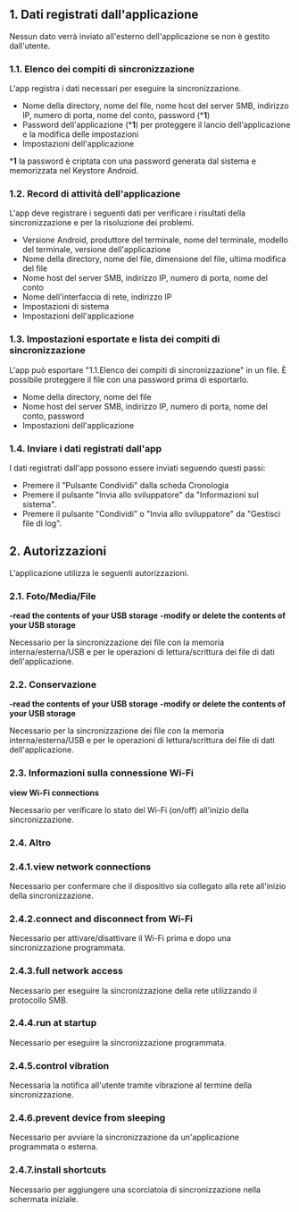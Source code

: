 ## 1. Dati registrati dall'applicazione

Nessun dato verrà inviato all'esterno dell'applicazione se non è gestito dall'utente.

### 1.1. Elenco dei compiti di sincronizzazione

L'app registra i dati necessari per eseguire la sincronizzazione.

- Nome della directory, nome del file, nome host del server SMB, indirizzo IP, numero di porta, nome del conto, password (***1**)
- Password dell'applicazione (***1**) per proteggere il lancio dell'applicazione e la modifica delle impostazioni
- Impostazioni dell'applicazione

***1** la password è criptata con una password generata dal sistema e memorizzata nel Keystore Android.

### 1.2. Record di attività dell'applicazione

L'app deve registrare i seguenti dati per verificare i risultati della sincronizzazione e per la risoluzione dei problemi.
- Versione Android, produttore del terminale, nome del terminale, modello del terminale, versione dell'applicazione
- Nome della directory, nome del file, dimensione del file, ultima modifica del file
- Nome host del server SMB, indirizzo IP, numero di porta, nome del conto
- Nome dell'interfaccia di rete, indirizzo IP
- Impostazioni di sistema
- Impostazioni dell'applicazione

### 1.3. Impostazioni esportate e lista dei compiti di sincronizzazione

L'app può esportare "1.1.Elenco dei compiti di sincronizzazione" in un file. È possibile proteggere il file con una password prima di esportarlo.

- Nome della directory, nome del file
- Nome host del server SMB, indirizzo IP, numero di porta, nome del conto, password
- Impostazioni dell'applicazione

### 1.4. Inviare i dati registrati dall'app

I dati registrati dall'app possono essere inviati seguendo questi passi:

- Premere il "Pulsante Condividi" dalla scheda Cronologia
- Premere il pulsante "Invia allo sviluppatore" da "Informazioni sul sistema".
- Premere il pulsante "Condividi" o "Invia allo sviluppatore" da "Gestisci file di log".

## 2. Autorizzazioni

L'applicazione utilizza le seguenti autorizzazioni.

### 2.1. Foto/Media/File

**-read the contents of your USB storage**
**-modify or delete the contents of your USB storage**

Necessario per la sincronizzazione dei file con la memoria interna/esterna/USB e per le operazioni di lettura/scrittura dei file di dati dell'applicazione.

### 2.2. Conservazione

**-read the contents of your USB storage**
**-modify or delete the contents of your USB storage**

Necessario per la sincronizzazione dei file con la memoria interna/esterna/USB e per le operazioni di lettura/scrittura dei file di dati dell'applicazione.

### 2.3. Informazioni sulla connessione Wi-Fi

**view Wi-Fi connections**

Necessario per verificare lo stato del Wi-Fi (on/off) all'inizio della sincronizzazione.

### 2.4. Altro

### 2.4.1.view network connections

Necessario per confermare che il dispositivo sia collegato alla rete all'inizio della sincronizzazione.

### 2.4.2.connect and disconnect from Wi-Fi

Necessario per attivare/disattivare il Wi-Fi prima e dopo una sincronizzazione programmata.

### 2.4.3.full network access

Necessario per eseguire la sincronizzazione della rete utilizzando il protocollo SMB.

### 2.4.4.run at startup

Necessario per eseguire la sincronizzazione programmata.

### 2.4.5.control vibration

Necessaria la notifica all'utente tramite vibrazione al termine della sincronizzazione.

### 2.4.6.prevent device from sleeping

Necessario per avviare la sincronizzazione da un'applicazione programmata o esterna.

### 2.4.7.install shortcuts

Necessario per aggiungere una scorciatoia di sincronizzazione nella schermata iniziale.

 